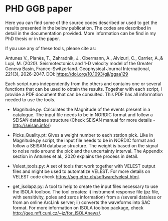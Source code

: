 # PHD GGB paper

Here you can find some of the source codes described or used to get the results presented in the below publication. The codes are described in detail in the documentation provided. More information can be find in my PhD thesis or in the paper.

If you use any of these tools, please cite as:

Antunes V., Planès, T., Zahradník, J., Obermann, A., Alvizuri, C., Carrier, A.,& Lupi, M. (2020). 
Seismotectonics and 1-D velocity model of the Greater Geneva Basin, France–Switzerland. 
Geophysical Journal International, 221(3), 2026-2047. 
DOI: https://doi.org/10.1093/gji/ggaa129


Each script runs independently from the others and contains one or several functions that can be used to obtain the results. Together with each script, I provide a PDF document that can be consulted. This PDF has all information needed to use the tools.

  - Magnitude.py: Calculates the Magnitude of the events present in a catalogue. The input file needs to be in NORDIC format and follow a SEISAN database structure (Check SEISAN manual for more details - http://seisan.info/)

  - Picks_Quality.pt: Gives a weight number to each station pick. Like in Magnitude.py script, the input file needs to be in NORDIC format and follow a SEISAN database structure. The weight is based on the signal to noise ratio around the pick and the uncertainty interval. The Appendix section in Antunes et al., 2020 explains the process in detail.
  
  - Velest_tools.py: A set of tools that work together with VELEST output files and might be used to automatize VELEST. For more details on VELEST code check https://seg.ethz.ch/software/velest.html.

  - get_isolapz.py: A tool to help to create the input files necessary to use the ISOLA toolbox. The tool creates: i) instrument response file (pz file, with sensitivity, poles and zeros information) from a /several dataless or from an online ArcLink server; ii) converts the waveforms into SAC format. For more information on ISOLA toolbox package, check http://geo.mff.cuni.cz/~jz/for_ISOLAnews/.
